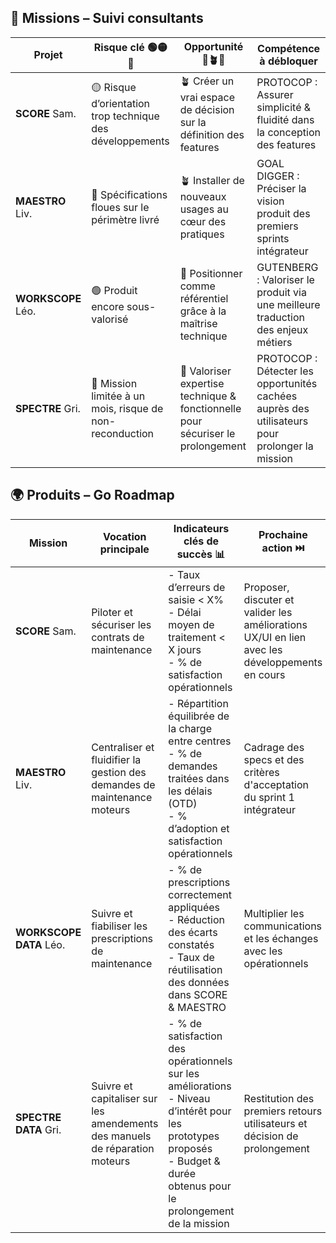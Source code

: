 ## 🧭 Missions – Suivi consultants

| Projet         | Risque clé 🟢🟡🔴                                   | Opportunité 🌱🪴🌴                                       | Compétence à débloquer                                                                |
|----------------|-------------------------------------------------|-----------------------------------------------------|--------------------------------------------------------------------------------------|
| **SCORE** Sam.     | 🟡 Risque d’orientation trop technique des développements | 🪴 Créer un vrai espace de décision sur la définition des features | PROTOCOP : Assurer simplicité & fluidité dans la conception des features                        |
| **MAESTRO** Liv.   | 🔴 Spécifications floues sur le périmètre livré   | 🪴 Installer de nouveaux usages au cœur des pratiques | GOAL DIGGER : Préciser la vision produit des premiers sprints intégrateur              |
| **WORKSCOPE** Léo. | 🟢 Produit encore sous-valorisé                  | 🌴 Positionner comme référentiel grâce à la maîtrise technique | GUTENBERG : Valoriser le produit via une meilleure traduction des enjeux métiers                 |
| **SPECTRE** Gri.   | 🔴 Mission limitée à un mois, risque de non-reconduction | 🌴 Valoriser expertise technique & fonctionnelle pour sécuriser le prolongement | PROTOCOP : Détecter les opportunités cachées auprès des utilisateurs pour prolonger la mission |


## 🌍 Produits – Go Roadmap

| Mission        | Vocation principale                                                                 | Indicateurs clés de succès 📊 | Prochaine action ⏭️ |
|----------------|-------------------------------------------------------------------------------------|-------------------------------|-------------------|
| **SCORE** Sam.     | Piloter et sécuriser les contrats de maintenance                                   | - Taux d’erreurs de saisie < X%  <br> - Délai moyen de traitement < X jours  <br> - % de satisfaction opérationnels | Proposer, discuter et valider les améliorations UX/UI en lien avec les développements en cours|
| **MAESTRO** Liv.   | Centraliser et fluidifier la gestion des demandes de maintenance moteurs           | - Répartition équilibrée de la charge entre centres  <br> - % de demandes traitées dans les délais (OTD)  <br> - % d’adoption et satisfaction opérationnels | Cadrage des specs et des critères d'acceptation du sprint 1 intégrateur |
| **WORKSCOPE DATA** Léo. | Suivre et fiabiliser les prescriptions de maintenance                           | - % de prescriptions correctement appliquées  <br> - Réduction des écarts constatés  <br> - Taux de réutilisation des données dans SCORE & MAESTRO | Multiplier les communications et les échanges avec les opérationnels |
| **SPECTRE DATA** Gri.   | Suivre et capitaliser sur les amendements des manuels de réparation moteurs     | - % de satisfaction des opérationnels sur les améliorations <br> - Niveau d’intérêt pour les prototypes proposés <br> - Budget & durée obtenus pour le prolongement de la mission | Restitution des premiers retours utilisateurs et décision de prolongement |
